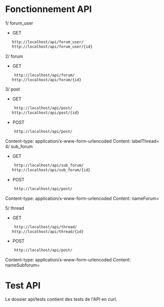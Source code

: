 # Fonctionnement API



1/ forum_user

* GET
 ````txt
    http://localhost/api/forum_user/
    http://localhost/api/forum_user/{id}
````

2/ forum

* GET
 ````txt
     http://localhost/api/forum/
    http://localhost/api/forum/{id}
````
3/ post

* GET
 ````txt
     http://localhost/api/post/
    http://localhost/api/post/{id}
````
* POST
 ````txt
     http://localhost/api/post/
````
Content-type: application/x-www-form-urlencoded
Content: labelThread=
4/ sub_forum

* GET
 ````txt
     http://localhost/api/sub_forum/
    http://localhost/api/sub_forum/{id}
````
* POST
 ````txt
     http://localhost/api/post/
````
Content-type: application/x-www-form-urlencoded
Content: nameForum=

5/ thread

* GET
 ````txt
     http://localhost/api/thread/
    http://localhost/api/thread/{id}
````

* POST
 ````txt
     http://localhost/api/post/
````

Content-type: application/x-www-form-urlencoded
Content: nameSubforum=

# Test API

Le dossier api/tests contient des tests de l'API en curl.
